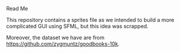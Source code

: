 Read Me


This repository contains a sprites file as we intended to build a more complicated GUI using SFML, but this idea was scrapped.

Moreover, the dataset we have are from https://github.com/zygmuntz/goodbooks-10k.
